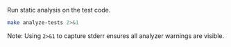 Run static analysis on the test code.

```bash
make analyze-tests 2>&1
```

Note: Using `2>&1` to capture stderr ensures all analyzer warnings are visible.